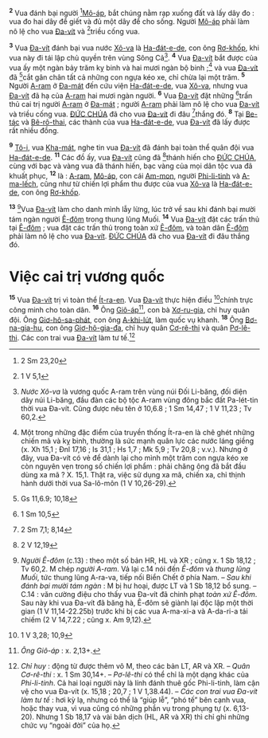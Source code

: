<sup><b>2</b></sup> Vua đánh bại người [^2@-d8b23b49-0ec5-4014-b0f1-b44f68684275][Mô-áp](), bắt chúng nằm rạp xuống đất và lấy dây đo : vua đo hai dây để giết và đủ một dây để cho sống. Người [Mô-áp]() phải làm nô lệ cho vua [Đa-vít]() và [^3@-d8b23b49-0ec5-4014-b0f1-b44f68684275]triều cống vua.

<sup><b>3</b></sup> Vua [Đa-vít]() đánh bại vua nước [Xô-va]() là [Ha-đát-e-de](), con ông [Rơ-khốp](), khi vua này đi tái lập chủ quyền trên vùng Sông Cả[^3-d8b23b49-0ec5-4014-b0f1-b44f68684275]. <sup><b>4</b></sup> Vua [Đa-vít]() bắt được của vua ấy một ngàn bảy trăm kỵ binh và hai mươi ngàn bộ binh ;[^4-d8b23b49-0ec5-4014-b0f1-b44f68684275] và vua [Đa-vít]() đã [^4@-d8b23b49-0ec5-4014-b0f1-b44f68684275]cắt gân chân tất cả những con ngựa kéo xe, chỉ chừa lại một trăm. <sup><b>5</b></sup> Người [A-ram]() ở [Đa-mát]() đến cứu viện [Ha-đát-e-de](), vua [Xô-va](), nhưng vua [Đa-vít]() đã hạ của [A-ram]() hai mươi ngàn người. <sup><b>6</b></sup> Vua [Đa-vít]() đặt những [^5@-d8b23b49-0ec5-4014-b0f1-b44f68684275]trấn thủ cai trị người [A-ram]() ở [Đa-mát]() ; người [A-ram]() phải làm nô lệ cho vua [Đa-vít]() và triều cống vua. [ĐỨC CHÚA]() đã cho vua [Đa-vít]() đi đâu [^6@-d8b23b49-0ec5-4014-b0f1-b44f68684275]thắng đó. <sup><b>8</b></sup> Tại [Be-tác]() và [Bê-rô-thai](), các thành của vua [Ha-đát-e-de](), vua [Đa-vít]() đã lấy được rất nhiều đồng.

<sup><b>9</b></sup> [Tô-i](), vua [Kha-mát](), nghe tin vua [Đa-vít]() đã đánh bại toàn thể quân đội vua [Ha-đát-e-de](). <sup><b>11</b></sup> Các đồ ấy, vua [Đa-vít]() cũng đã [^7@-d8b23b49-0ec5-4014-b0f1-b44f68684275]thánh hiến cho [ĐỨC CHÚA](), cùng với bạc và vàng vua đã thánh hiến, bạc vàng của mọi dân tộc vua đã khuất phục, <sup><b>12</b></sup> là : [A-ram](), [Mô-áp](), con cái [Am-mon](), người [Phi-li-tinh]() và [A-ma-lếch](), cũng như từ chiến lợi phẩm thu được của vua [Xô-va]() là [Ha-đát-e-de](), con ông [Rơ-khốp]().

<sup><b>13</b></sup> [^7-d8b23b49-0ec5-4014-b0f1-b44f68684275]Vua [Đa-vít]() làm cho danh mình lẫy lừng, lúc trở về sau khi đánh bại mười tám ngàn người [Ê-đôm]() trong thung lũng Muối. <sup><b>14</b></sup> Vua [Đa-vít]() đặt các trấn thủ tại [Ê-đôm]() ; vua đặt các trấn thủ trong toàn xứ [Ê-đôm](), và toàn dân [Ê-đôm]() phải làm nô lệ cho vua [Đa-vít](). [ĐỨC CHÚA]() đã cho vua [Đa-vít]() đi đâu thắng đó.

# Việc cai trị vương quốc

<sup><b>15</b></sup> Vua [Đa-vít]() trị vì toàn thể [Ít-ra-en](). Vua [Đa-vít]() thực hiện điều [^8@-d8b23b49-0ec5-4014-b0f1-b44f68684275]chính trực công minh cho toàn dân. <sup><b>16</b></sup> Ông [Giô-áp]()[^8-d8b23b49-0ec5-4014-b0f1-b44f68684275], con bà [Xơ-ru-gia](), chỉ huy quân đội. Ông [Giơ-hô-sa-phát](), con ông [A-khi-lút](), làm quốc vụ khanh. <sup><b>18</b></sup> Ông [Bơ-na-gia-hu](), con ông [Giơ-hô-gia-đa](), chỉ huy quân [Cơ-rê-thi]() và quân [Pơ-lê-thi](). Các con trai vua [Đa-vít]() làm tư tế.[^11-d8b23b49-0ec5-4014-b0f1-b44f68684275]

[^3-d8b23b49-0ec5-4014-b0f1-b44f68684275]: _Nước Xô-va_ là vương quốc A-ram trên vùng núi Đối Li-băng, đối diện dãy núi Li-băng, đầu đàn các bộ tộc A-ram vùng đông bắc đất Pa-lét-tin thời vua Đa-vít. Cũng được nêu tên ở 10,6.8 ; 1 Sm 14,47 ; 1 V 11,23 ; Tv 60,2.

[^4-d8b23b49-0ec5-4014-b0f1-b44f68684275]: Một trong những đặc điểm của truyền thống Ít-ra-en là chê ghét những chiến mã và kỵ binh, thường là sức mạnh quân lực các nước láng giềng (x. Xh 15,1 ; Đnl 17,16 ; Is 31,1 ; Hs 1,7 ; Mk 5,9 ; Tv 20,8 ; v.v.). Nhưng ở đây, vua Đa-vít có vẻ để dành lại cho mình một trăm con ngựa kéo xe còn nguyên vẹn trong số chiến lợi phẩm : phải chăng ông đã bắt đầu dùng xa mã ? X. 15,1. Thật ra, việc sử dụng xa mã, chiến xa, chỉ thịnh hành dưới thời vua Sa-lô-môn (1 V 10,26-29).

[^7-d8b23b49-0ec5-4014-b0f1-b44f68684275]: _Người Ê-đôm_ (c.13) : theo một số bản HR, HL và XR ; cũng x. 1 Sb 18,12 ; Tv 60,2. M chép _người A-ram_. Vả lại c.14 nói đến _Ê-đôm_ và _thung lũng Muối_, tức thung lũng A-ra-va, tiếp nối Biển Chết ở phía Nam. – _Sau khi đánh bại mười tám ngàn_ : M bị hư hoại, được LT và 1 Sb 18,12 bổ sung. – C.14 : văn cường điệu cho thấy vua Đa-vít đã chinh phạt _toàn xứ Ê-đôm_. Sau này khi vua Đa-vít đã băng hà, Ê-đôm sẽ giành lại độc lập một thời gian (1 V 11,14-22.25b) trước khi bị các vua A-ma-xi-a và A-da-ri-a tái chiếm (2 V 14,7.22 ; cũng x. Am 9,12).

[^8-d8b23b49-0ec5-4014-b0f1-b44f68684275]: _Ông Giô-áp_ : x. 2,13+.

[^11-d8b23b49-0ec5-4014-b0f1-b44f68684275]: _Chỉ huy_ : động từ được thêm vô M, theo các bản LT, AR và XR. – _Quân Cơ-rê-thi_ : x. 1 Sm 30,14+. – _Pơ-lê-thi_ có thể chỉ là một dạng khác của _Phi-li-tinh_. Cả hai loại người này là lính đánh thuê gốc Phi-li-tinh, làm cận vệ cho vua Đa-vít (x. 15,18 ; 20,7 ; 1 V 1,38.44). – _Các con trai vua Đa-vít làm tư tế_ : hơi kỳ lạ, nhưng có thể là “giúp lễ”, “phó tế” bên cạnh vua, hoặc thay vua, vì vua cũng có những phần vụ trong phụng tự (x. 6,13-20). Nhưng 1 Sb 18,17 và vài bản dịch (HL, AR và XR) thì chỉ ghi những chức vụ “ngoài đời” của họ.

[^2@-d8b23b49-0ec5-4014-b0f1-b44f68684275]: 2 Sm 23,20

[^3@-d8b23b49-0ec5-4014-b0f1-b44f68684275]: 1 V 5,1

[^4@-d8b23b49-0ec5-4014-b0f1-b44f68684275]: Gs 11,6.9; 10,18

[^5@-d8b23b49-0ec5-4014-b0f1-b44f68684275]: 1 Sm 10,5

[^6@-d8b23b49-0ec5-4014-b0f1-b44f68684275]: 2 Sm 7,1; 8,14

[^7@-d8b23b49-0ec5-4014-b0f1-b44f68684275]: 2 V 12,19

[^8@-d8b23b49-0ec5-4014-b0f1-b44f68684275]: 1 V 3,28; 10,9
